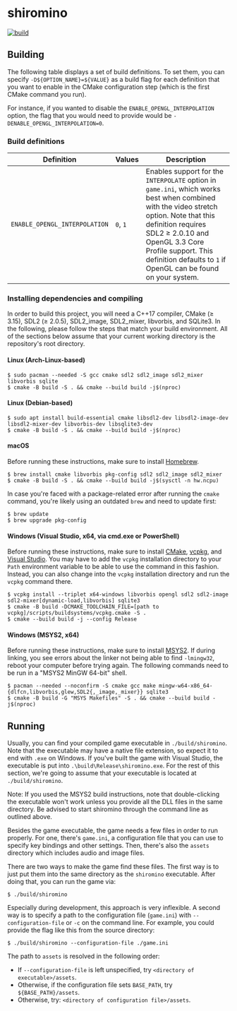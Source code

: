 # shiromino
<a href="https://github.com/shiromino/shiromino/actions" rel="Build status">![build](https://github.com/shiromino/shiromino/workflows/build/badge.svg)</a>
## Building
The following table displays a set of build definitions. To set them, you can specify `-D${OPTION_NAME}=${VALUE}` as a build flag for each definition that you want to enable in the CMake configuration step (which is the first CMake command you run).

For instance, if you wanted to disable the `ENABLE_OPENGL_INTERPOLATION` option, the flag that you would need to provide would be `-DENABLE_OPENGL_INTERPOLATION=0`.
### Build definitions
| Definition                    | Values    | Description                                                                         |
| ----------------------------- | --------- |  -----------------------------------------------------------------------------------|
| `ENABLE_OPENGL_INTERPOLATION` | `0`, `1`  | Enables support for the `INTERPOLATE` option in `game.ini`, which works best when combined with the video stretch option. Note that this definition requires SDL2 ≥ 2.0.10 and OpenGL 3.3 Core Profile support. This definition defaults to `1` if OpenGL can be found on your system.
### Installing dependencies and compiling
In order to build this project, you will need a C++17 compiler, CMake (≥ 3.15), SDL2 (≥ 2.0.5), SDL2_image, SDL2_mixer, libvorbis, and SQLite3. In the following, please follow the steps that match your build environment. All of the sections below assume that your current working directory is the repository's root directory.
#### Linux (Arch-Linux-based)
```shell
$ sudo pacman --needed -S gcc cmake sdl2 sdl2_image sdl2_mixer libvorbis sqlite
$ cmake -B build -S . && cmake --build build -j$(nproc)
```
#### Linux (Debian-based)
```shell
$ sudo apt install build-essential cmake libsdl2-dev libsdl2-image-dev libsdl2-mixer-dev libvorbis-dev libsqlite3-dev
$ cmake -B build -S . && cmake --build build -j$(nproc)
```
#### macOS
Before running these instructions, make sure to install [Homebrew](https://brew.sh/).
```shell
$ brew install cmake libvorbis pkg-config sdl2 sdl2_image sdl2_mixer
$ cmake -B build -S . && cmake --build build -j$(sysctl -n hw.ncpu)
```
In case you're faced with a package-related error after running the `cmake` command, you're likely using an outdated `brew` and need to update first:
```shell
$ brew update
$ brew upgrade pkg-config
```
#### Windows (Visual Studio, x64, via cmd.exe or PowerShell)
Before running these instructions, make sure to install [CMake](https://cmake.org/download/), [vcpkg](https://github.com/Microsoft/vcpkg), and [Visual Studio](https://visualstudio.microsoft.com/downloads/). You may have to add the `vcpkg` installation directory to your `Path` environment variable to be able to use the command in this fashion. Instead, you can also change into the `vcpkg` installation directory and run the `vcpkg` command there.

```shell
$ vcpkg install --triplet x64-windows libvorbis opengl sdl2 sdl2-image sdl2-mixer[dynamic-load,libvorbis] sqlite3
$ cmake -B build -DCMAKE_TOOLCHAIN_FILE=[path to vcpkg]/scripts/buildsystems/vcpkg.cmake -S .
$ cmake --build build -j --config Release
```
#### Windows (MSYS2, x64)
Before running these instructions, make sure to install [MSYS2](https://www.msys2.org/). If during linking, you see errors about the linker not being able to find `-lmingw32`, reboot your computer before trying again. The following commands need to be run in a "MSYS2 MinGW 64-bit" shell.

```shell
$ pacman --needed --noconfirm -S cmake gcc make mingw-w64-x86_64-{dlfcn,libvorbis,glew,SDL2{,_image,_mixer}} sqlite3
$ cmake -B build -G "MSYS Makefiles" -S . && cmake --build build -j$(nproc)
```
## Running
Usually, you can find your compiled game executable in `./build/shiromino`. Note that the executable may have a native file extension, so expect it to end with `.exe` on Windows. If you've built the game with Visual Studio, the executable is put into `.\build\Release\shiromino.exe`. For the rest of this section, we're going to assume that your executable is located at `./build/shiromino`.

Note: If you used the MSYS2 build instructions, note that double-clicking the executable won't work unless you provide all the DLL files in the same directory. Be advised to start shiromino through the command line as outlined above.

Besides the game executable, the game needs a few files in order to run properly. For one, there's `game.ini`, a configuration file that you can use to specify key bindings and other settings. Then, there's also the `assets` directory which includes audio and image files.

There are two ways to make the game find these files. The first way is to just put them into the same directory as the `shiromino` executable. After doing that, you can run the game via:
```shell
$ ./build/shiromino
```
Especially during development, this approach is very inflexible. A second way is to specify a path to the configuration file (`game.ini`) with `--configuration-file` or `-c` on the command line. For example, you could provide the flag like this from the source directory:
```shell
$ ./build/shiromino --configuration-file ./game.ini
```
The path to `assets` is resolved in the following order:
- If `--configuration-file` is left unspecified, try `<directory of executable>/assets`.
- Otherwise, if the configuration file sets `BASE_PATH`, try `${BASE_PATH}/assets`.
- Otherwise, try: `<directory of configuration file>/assets`.